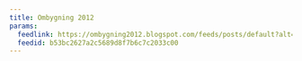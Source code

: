```yaml
---
title: Ombygning 2012
params:
  feedlink: https://ombygning2012.blogspot.com/feeds/posts/default?alt=rss
  feedid: b53bc2627a2c5689d8f7b6c7c2033c00
---
```

